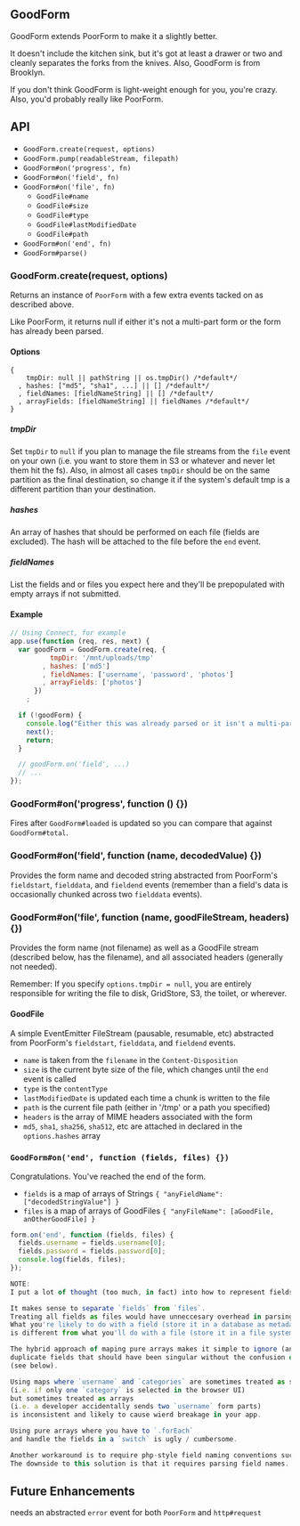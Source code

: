 ## GoodForm

GoodForm extends PoorForm to make it a slightly better.

It doesn't include the kitchen sink, but it's got at least a drawer or two and cleanly separates the forks from the knives. Also, GoodForm is from Brooklyn.

If you don't think GoodForm is light-weight enough for you, you're crazy.
Also, you'd probably really like PoorForm.

## API

  * `GoodForm.create(request, options)`
  * `GoodForm.pump(readableStream, filepath)`
  * `GoodForm#on('progress', fn)`
  * `GoodForm#on('field', fn)`
  * `GoodForm#on('file', fn)`
    * `GoodFile#name`
    * `GoodFile#size`
    * `GoodFile#type`
    * `GoodFile#lastModifiedDate`
    * `GoodFile#path`
  * `GoodForm#on('end', fn)`
  * `GoodForm#parse()`

### GoodForm.create(request, options)

Returns an instance of `PoorForm` with a few extra events tacked on as described above.

Like PoorForm, it returns null if either it's not a multi-part form or the form has already been parsed.

#### Options

    {
        tmpDir: null || pathString || os.tmpDir() /*default*/
      , hashes: ["md5", "sha1", ...] || [] /*default*/
      , fieldNames: [fieldNameString] || [] /*default*/
      , arrayFields: [fieldNameString] || fieldNames /*default*/
    }

##### tmpDir

Set `tmpDir` to `null` if you plan to manage the file streams from the `file` event on your own
(i.e. you want to store them in S3 or whatever and never let them hit the fs).
Also, in almost all cases `tmpDir` should be on the same partition as the final destination,
so change it if the system's default tmp is a different partition than your destination.

##### hashes

An array of hashes that should be performed on each file (fields are excluded).
The hash will be attached to the file before the `end` event.

##### fieldNames

List the fields and or files you expect here and they'll be prepopulated with empty arrays if not submitted.

#### Example

```javascript
// Using Connect, for example
app.use(function (req, res, next) {
  var goodForm = GoodForm.create(req, {
          tmpDir: '/mnt/uploads/tmp'
        , hashes: ['md5']
        , fieldNames: ['username', 'password', 'photos']
        , arrayFields: ['photos']
      })
    ;

  if (!goodForm) {
    console.log("Either this was already parsed or it isn't a multi-part form");
    next();
    return;
  }

  // goodForm.on('field', ...)
  // ...
});
```

### GoodForm#on('progress', function () {})

Fires after `GoodForm#loaded` is updated so you can compare that against `GoodForm#total`.

### GoodForm#on('field', function (name, decodedValue) {})

Provides the form name and decoded string
abstracted from PoorForm's `fieldstart`, `fielddata`, and `fieldend` events
(remember than a field's data is occasionally chunked across two `fielddata` events).

### GoodForm#on('file', function (name, goodFileStream, headers) {})

Provides the form name (not filename) as well as a GoodFile stream (described below, has the filename),
and all associated headers (generally not needed).

Remember: If you specify `options.tmpDir = null`,
you are entirely responsible for writing the file to disk, GridStore, S3, the toilet, or wherever.

#### GoodFile

A simple EventEmitter FileStream (pausable, resumable, etc)
abstracted from PoorForm's `fieldstart`, `fielddata`, and `fieldend` events.

  * `name` is taken from the `filename` in the `Content-Disposition` 
  * `size` is the current byte size of the file, which changes until the `end` event is called
  * `type` is the `contentType`
  * `lastModifiedDate` is updated each time a chunk is written to the file
  * `path` is the current file path (either in '/tmp' or a path you specified)
  * `headers` is the array of MIME headers associated with the form
  * `md5`, `sha1`, `sha256`, `sha512`, etc are attached in declared in the `options.hashes` array

### `GoodForm#on('end', function (fields, files) {})`

Congratulations. You've reached the end of the form.

  * `fields` is a map of arrays of Strings `{ "anyFieldName": ["decodedStringValue"] }`
  * `files` is a map of arrays of GoodFiles `{ "anyFileName": [aGoodFile, anOtherGoodFile] }`

```javascript
form.on('end', function (fields, files) {
  fields.username = fields.username[0];
  fields.password = fields.password[0];
  console.log(fields, files);
});

NOTE:
I put a lot of thought (too much, in fact) into how to represent fields and files in a way which is both consistent and easy to use.

It makes sense to separate `fields` from `files`.
Treating all fields as files would have unneccesary overhead in parsing.
What you're likely to do with a field (store it in a database as metadata)
is different from what you'll do with a file (store it in a file system).

The hybrid approach of maping pure arrays makes it simple to ignore (and or error check)
duplicate fields that should have been singular without the confusion of other common methodologies
(see below).

Using maps where `username` and `categories` are sometimes treated as single-value fields
(i.e. if only one `category` is selected in the browser UI)
but sometimes treated as arrays
(i.e. a developer accidentally sends two `username` form parts)
is inconsistent and likely to cause wierd breakage in your app.

Using pure arrays where you have to `.forEach`
and handle the fields in a `switch` is ugly / cumbersome.

Another workaround is to require php-style field naming conventions such as `categories[]` and `username`, but PHP is &lt;insert-profanity-here&gt; and self-respecting individuals have a hard time taking anything that started with PHP seriously, even though it's atually not a terribly profane solution.
The downside to this solution is that it requires parsing field names.

```

## Future Enhancements

needs an abstracted `error` event for both `PoorForm` and `http#request`
